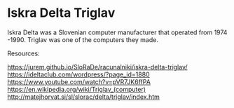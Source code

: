 # Iskra Delta Triglav
Iskra Delta was a Slovenian computer manufacturer that operated from 1974 -1990. Triglav was one of the computers they made.

Resources:

https://jurem.github.io/SloRaDe/racunalniki/iskra-delta-triglav/  
https://ideltaclub.com/wordpress/?page_id=1880  
https://www.youtube.com/watch?v=pVR7JK6ffPA  
https://en.wikipedia.org/wiki/Triglav_(computer)  
http://matejhorvat.si/sl/slorac/delta/triglav/index.htm
